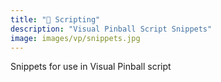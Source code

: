 ```yaml
---
title: "📜 Scripting"
description: "Visual Pinball Script Snippets"
image: images/vp/snippets.jpg
---
```


Snippets for use in Visual Pinball script